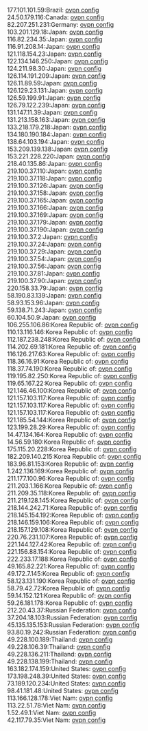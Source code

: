 177.101.101.59:Brazil: [ovpn config](vpn/177_101_101_59.ovpn)  
24.50.179.116:Canada: [ovpn config](vpn/24_50_179_116.ovpn)  
82.207.251.231:Germany: [ovpn config](vpn/82_207_251_231.ovpn)  
103.201.129.18:Japan: [ovpn config](vpn/103_201_129_18.ovpn)  
116.82.234.35:Japan: [ovpn config](vpn/116_82_234_35.ovpn)  
116.91.208.14:Japan: [ovpn config](vpn/116_91_208_14.ovpn)  
121.118.154.23:Japan: [ovpn config](vpn/121_118_154_23.ovpn)  
122.134.146.250:Japan: [ovpn config](vpn/122_134_146_250.ovpn)  
124.211.98.30:Japan: [ovpn config](vpn/124_211_98_30.ovpn)  
126.114.191.209:Japan: [ovpn config](vpn/126_114_191_209.ovpn)  
126.11.89.59:Japan: [ovpn config](vpn/126_11_89_59.ovpn)  
126.129.23.131:Japan: [ovpn config](vpn/126_129_23_131.ovpn)  
126.59.199.91:Japan: [ovpn config](vpn/126_59_199_91.ovpn)  
126.79.122.239:Japan: [ovpn config](vpn/126_79_122_239.ovpn)  
131.147.11.39:Japan: [ovpn config](vpn/131_147_11_39.ovpn)  
131.213.158.163:Japan: [ovpn config](vpn/131_213_158_163.ovpn)  
133.218.179.218:Japan: [ovpn config](vpn/133_218_179_218.ovpn)  
134.180.190.184:Japan: [ovpn config](vpn/134_180_190_184.ovpn)  
138.64.103.194:Japan: [ovpn config](vpn/138_64_103_194.ovpn)  
153.209.139.138:Japan: [ovpn config](vpn/153_209_139_138.ovpn)  
153.221.228.220:Japan: [ovpn config](vpn/153_221_228_220.ovpn)  
218.40.135.86:Japan: [ovpn config](vpn/218_40_135_86.ovpn)  
219.100.37.110:Japan: [ovpn config](vpn/219_100_37_110.ovpn)  
219.100.37.118:Japan: [ovpn config](vpn/219_100_37_118.ovpn)  
219.100.37.126:Japan: [ovpn config](vpn/219_100_37_126.ovpn)  
219.100.37.158:Japan: [ovpn config](vpn/219_100_37_158.ovpn)  
219.100.37.165:Japan: [ovpn config](vpn/219_100_37_165.ovpn)  
219.100.37.166:Japan: [ovpn config](vpn/219_100_37_166.ovpn)  
219.100.37.169:Japan: [ovpn config](vpn/219_100_37_169.ovpn)  
219.100.37.179:Japan: [ovpn config](vpn/219_100_37_179.ovpn)  
219.100.37.190:Japan: [ovpn config](vpn/219_100_37_190.ovpn)  
219.100.37.2:Japan: [ovpn config](vpn/219_100_37_2.ovpn)  
219.100.37.24:Japan: [ovpn config](vpn/219_100_37_24.ovpn)  
219.100.37.29:Japan: [ovpn config](vpn/219_100_37_29.ovpn)  
219.100.37.54:Japan: [ovpn config](vpn/219_100_37_54.ovpn)  
219.100.37.56:Japan: [ovpn config](vpn/219_100_37_56.ovpn)  
219.100.37.81:Japan: [ovpn config](vpn/219_100_37_81.ovpn)  
219.100.37.90:Japan: [ovpn config](vpn/219_100_37_90.ovpn)  
220.158.33.79:Japan: [ovpn config](vpn/220_158_33_79.ovpn)  
58.190.83.139:Japan: [ovpn config](vpn/58_190_83_139.ovpn)  
58.93.153.96:Japan: [ovpn config](vpn/58_93_153_96.ovpn)  
59.138.71.243:Japan: [ovpn config](vpn/59_138_71_243.ovpn)  
60.104.50.9:Japan: [ovpn config](vpn/60_104_50_9.ovpn)  
106.255.106.86:Korea Republic of: [ovpn config](vpn/106_255_106_86.ovpn)  
110.13.116.146:Korea Republic of: [ovpn config](vpn/110_13_116_146.ovpn)  
112.187.238.248:Korea Republic of: [ovpn config](vpn/112_187_238_248.ovpn)  
114.202.69.181:Korea Republic of: [ovpn config](vpn/114_202_69_181.ovpn)  
116.126.217.63:Korea Republic of: [ovpn config](vpn/116_126_217_63.ovpn)  
118.36.16.91:Korea Republic of: [ovpn config](vpn/118_36_16_91.ovpn)  
118.37.74.190:Korea Republic of: [ovpn config](vpn/118_37_74_190.ovpn)  
119.195.82.250:Korea Republic of: [ovpn config](vpn/119_195_82_250.ovpn)  
119.65.167.22:Korea Republic of: [ovpn config](vpn/119_65_167_22.ovpn)  
121.146.46.100:Korea Republic of: [ovpn config](vpn/121_146_46_100.ovpn)  
121.157.103.117:Korea Republic of: [ovpn config](vpn/121_157_103_117.ovpn)  
121.157.103.117:Korea Republic of: [ovpn config](vpn/121_157_103_117.ovpn)  
121.157.103.117:Korea Republic of: [ovpn config](vpn/121_157_103_117.ovpn)  
121.185.54.144:Korea Republic of: [ovpn config](vpn/121_185_54_144.ovpn)  
123.199.28.29:Korea Republic of: [ovpn config](vpn/123_199_28_29.ovpn)  
14.47.134.164:Korea Republic of: [ovpn config](vpn/14_47_134_164.ovpn)  
14.56.59.180:Korea Republic of: [ovpn config](vpn/14_56_59_180.ovpn)  
175.115.20.228:Korea Republic of: [ovpn config](vpn/175_115_20_228.ovpn)  
182.209.140.215:Korea Republic of: [ovpn config](vpn/182_209_140_215.ovpn)  
183.96.81.153:Korea Republic of: [ovpn config](vpn/183_96_81_153.ovpn)  
1.242.136.169:Korea Republic of: [ovpn config](vpn/1_242_136_169.ovpn)  
211.177.100.96:Korea Republic of: [ovpn config](vpn/211_177_100_96.ovpn)  
211.203.1.166:Korea Republic of: [ovpn config](vpn/211_203_1_166.ovpn)  
211.209.35.118:Korea Republic of: [ovpn config](vpn/211_209_35_118.ovpn)  
211.219.128.145:Korea Republic of: [ovpn config](vpn/211_219_128_145.ovpn)  
218.144.242.71:Korea Republic of: [ovpn config](vpn/218_144_242_71.ovpn)  
218.145.154.192:Korea Republic of: [ovpn config](vpn/218_145_154_192.ovpn)  
218.146.159.106:Korea Republic of: [ovpn config](vpn/218_146_159_106.ovpn)  
218.157.129.108:Korea Republic of: [ovpn config](vpn/218_157_129_108.ovpn)  
220.76.231.107:Korea Republic of: [ovpn config](vpn/220_76_231_107.ovpn)  
221.144.127.42:Korea Republic of: [ovpn config](vpn/221_144_127_42.ovpn)  
221.156.88.154:Korea Republic of: [ovpn config](vpn/221_156_88_154.ovpn)  
222.233.17.188:Korea Republic of: [ovpn config](vpn/222_233_17_188.ovpn)  
49.165.82.221:Korea Republic of: [ovpn config](vpn/49_165_82_221.ovpn)  
49.172.7.145:Korea Republic of: [ovpn config](vpn/49_172_7_145.ovpn)  
58.123.131.190:Korea Republic of: [ovpn config](vpn/58_123_131_190.ovpn)  
58.79.42.72:Korea Republic of: [ovpn config](vpn/58_79_42_72.ovpn)  
59.14.152.121:Korea Republic of: [ovpn config](vpn/59_14_152_121.ovpn)  
59.26.181.178:Korea Republic of: [ovpn config](vpn/59_26_181_178.ovpn)  
212.20.43.37:Russian Federation: [ovpn config](vpn/212_20_43_37.ovpn)  
37.204.18.103:Russian Federation: [ovpn config](vpn/37_204_18_103.ovpn)  
45.135.135.153:Russian Federation: [ovpn config](vpn/45_135_135_153.ovpn)  
93.80.19.242:Russian Federation: [ovpn config](vpn/93_80_19_242.ovpn)  
49.228.100.189:Thailand: [ovpn config](vpn/49_228_100_189.ovpn)  
49.228.106.39:Thailand: [ovpn config](vpn/49_228_106_39.ovpn)  
49.228.136.211:Thailand: [ovpn config](vpn/49_228_136_211.ovpn)  
49.228.138.199:Thailand: [ovpn config](vpn/49_228_138_199.ovpn)  
163.182.174.159:United States: [ovpn config](vpn/163_182_174_159.ovpn)  
173.198.248.39:United States: [ovpn config](vpn/173_198_248_39.ovpn)  
73.189.120.234:United States: [ovpn config](vpn/73_189_120_234.ovpn)  
98.41.181.48:United States: [ovpn config](vpn/98_41_181_48.ovpn)  
113.166.128.178:Viet Nam: [ovpn config](vpn/113_166_128_178.ovpn)  
113.22.51.78:Viet Nam: [ovpn config](vpn/113_22_51_78.ovpn)  
1.52.49.1:Viet Nam: [ovpn config](vpn/1_52_49_1.ovpn)  
42.117.79.35:Viet Nam: [ovpn config](vpn/42_117_79_35.ovpn)  
